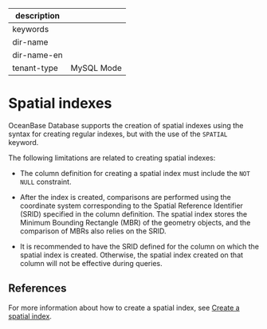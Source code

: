 |description||
|---|---|
|keywords||
|dir-name||
|dir-name-en||
|tenant-type|MySQL Mode|

# Spatial indexes

OceanBase Database supports the creation of spatial indexes using the syntax for creating regular indexes, but with the use of the `SPATIAL` keyword.

The following limitations are related to creating spatial indexes:

* The column definition for creating a spatial index must include the `NOT NULL` constraint.

* After the index is created, comparisons are performed using the coordinate system corresponding to the Spatial Reference Identifier (SRID) specified in the column definition. The spatial index stores the Minimum Bounding Rectangle (MBR) of the geometry objects, and the comparison of MBRs also relies on the SRID.

* It is recommended to have the SRID defined for the column on which the spatial index is created. Otherwise, the spatial index created on that column will not be effective during queries.

## References

For more information about how to create a spatial index, see [Create a spatial index](../../../../500.sql-reference/100.sql-syntax/200.common-tenant-of-mysql-mode/100.basic-elements-of-mysql-mode/100.data-type-of-mysql-mode/900.spatial-data-type-of-mysql-mode/400.create-spatial-indexes-of-mysql-mode.md). 
